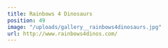 ```yaml
---
title: Rainbows 4 Dinosaurs
position: 49
image: "/uploads/gallery__rainbows4dinosaurs.jpg"
url: http://www.rainbows4dinos.com/
---
```


